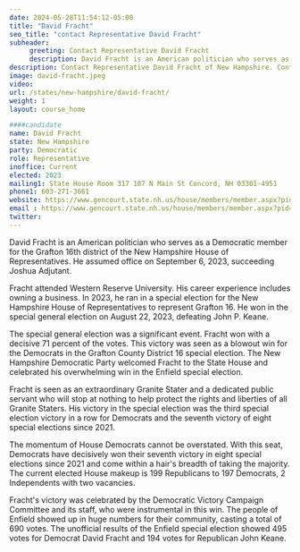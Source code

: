 ```yaml
---
date: 2024-05-28T11:54:12-05:00
title: "David Fracht"
seo_title: "contact Representative David Fracht"
subheader:
     greeting: Contact Representative David Fracht
     description: David Fracht is an American politician who serves as a Democratic member for the Grafton 16th district of the New Hampshire House of Representatives. He assumed office on September 6, 2023, succeeding Joshua Adjutant.
description: Contact Representative David Fracht of New Hampshire. Contact information for David Fracht includes email address, phone number, and mailing address.
image: david-fracht.jpeg
video:
url: /states/new-hampshire/david-fracht/
weight: 1
layout: course_home

####candidate
name: David Fracht
state: New Hampshire
party: Democratic
role: Representative
inoffice: Current
elected: 2023
mailing1: State House Room 317 107 N Main St Concord, NH 03301-4951
phone1: 603-271-3661
website: https://www.gencourt.state.nh.us/house/members/member.aspx?pid=11041/
email : https://www.gencourt.state.nh.us/house/members/member.aspx?pid=11041/
twitter:
---
```

David Fracht is an American politician who serves as a Democratic member for the Grafton 16th district of the New Hampshire House of Representatives. He assumed office on September 6, 2023, succeeding Joshua Adjutant.

Fracht attended Western Reserve University. His career experience includes owning a business. In 2023, he ran in a special election for the New Hampshire House of Representatives to represent Grafton 16. He won in the special general election on August 22, 2023, defeating John P. Keane.

The special general election was a significant event. Fracht won with a decisive 71 percent of the votes. This victory was seen as a blowout win for the Democrats in the Grafton County District 16 special election. The New Hampshire Democratic Party welcomed Fracht to the State House and celebrated his overwhelming win in the Enfield special election.

Fracht is seen as an extraordinary Granite Stater and a dedicated public servant who will stop at nothing to help protect the rights and liberties of all Granite Staters. His victory in the special election was the third special election victory in a row for Democrats and the seventh victory of eight special elections since 2021.

The momentum of House Democrats cannot be overstated. With this seat, Democrats have decisively won their seventh victory in eight special elections since 2021 and come within a hair's breadth of taking the majority. The current elected House makeup is 199 Republicans to 197 Democrats, 2 Independents with two vacancies.

Fracht's victory was celebrated by the Democratic Victory Campaign Committee and its staff, who were instrumental in this win. The people of Enfield showed up in huge numbers for their community, casting a total of 690 votes. The unofficial results of the Enfield special election showed 495 votes for Democrat David Fracht and 194 votes for Republican John Keane.

